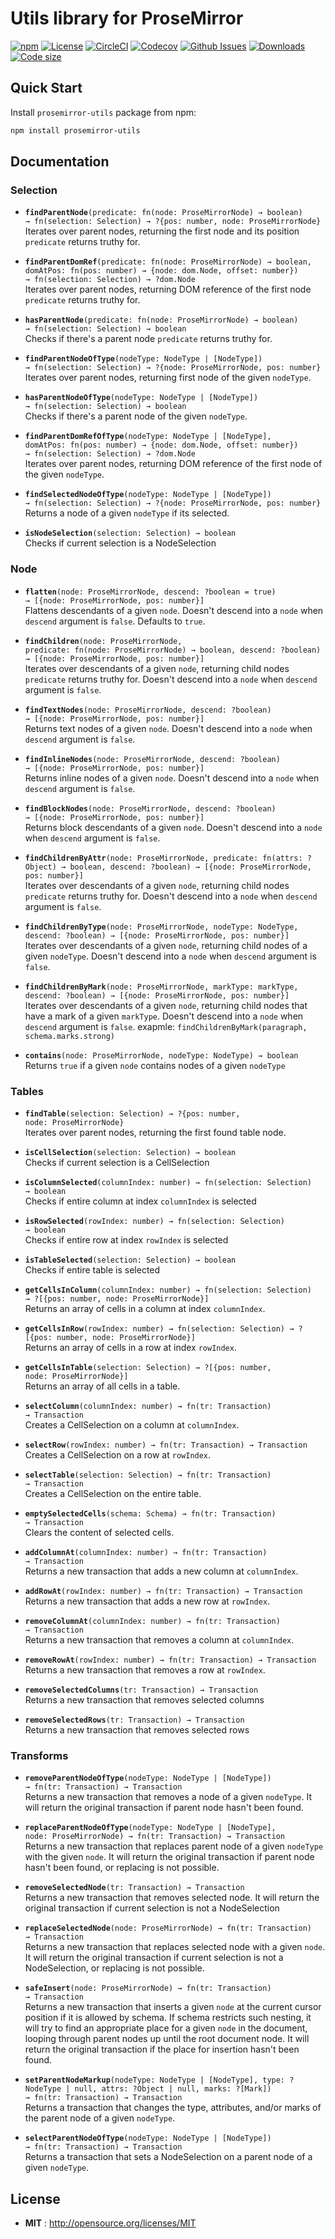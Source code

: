 # Utils library for ProseMirror

[![npm](https://img.shields.io/npm/v/prosemirror-utils.svg?style=flat-square)](https://www.npmjs.com/package/prosemirror-utils)
[![License](https://img.shields.io/npm/l/express.svg?style=flat-square)](http://opensource.org/licenses/MIT)
[![CircleCI](https://img.shields.io/circleci/project/github/eshvedai/prosemirror-utils.svg?style=flat-square)](https://circleci.com/gh/eshvedai/prosemirror-utils)
[![Codecov](https://img.shields.io/codecov/c/github/eshvedai/prosemirror-utils.svg?style=flat-square)](https://codecov.io/gh/eshvedai/prosemirror-utils)
[![Github Issues](https://img.shields.io/github/issues/eshvedai/prosemirror-utils.svg?style=flat-square)](https://github.com/eshvedai/prosemirror-utils/issues)
[![Downloads](https://img.shields.io/npm/dw/prosemirror-utils.svg?style=flat-square)](https://www.npmjs.com/package/prosemirror-utils)
[![Code size](https://img.shields.io/github/languages/code-size/eshvedai/prosemirror-utils.svg?style=flat-square)](https://www.npmjs.com/package/prosemirror-utils)

## Quick Start

Install `prosemirror-utils` package from npm:

```sh
npm install prosemirror-utils
```

## Documentation

### Selection

 * **`findParentNode`**`(predicate: fn(node: ProseMirrorNode) → boolean) → fn(selection: Selection) → ?{pos: number, node: ProseMirrorNode}`\
   Iterates over parent nodes, returning the first node and its position `predicate` returns truthy for.


 * **`findParentDomRef`**`(predicate: fn(node: ProseMirrorNode) → boolean, domAtPos: fn(pos: number) → {node: dom.Node, offset: number}) → fn(selection: Selection) → ?dom.Node`\
   Iterates over parent nodes, returning DOM reference of the first node `predicate` returns truthy for.


 * **`hasParentNode`**`(predicate: fn(node: ProseMirrorNode) → boolean) → fn(selection: Selection) → boolean`\
   Checks if there's a parent node `predicate` returns truthy for.


 * **`findParentNodeOfType`**`(nodeType: NodeType | [NodeType]) → fn(selection: Selection) → ?{node: ProseMirrorNode, pos: number}`\
   Iterates over parent nodes, returning first node of the given `nodeType`.


 * **`hasParentNodeOfType`**`(nodeType: NodeType | [NodeType]) → fn(selection: Selection) → boolean`\
   Checks if there's a parent node of the given `nodeType`.


 * **`findParentDomRefOfType`**`(nodeType: NodeType | [NodeType], domAtPos: fn(pos: number) → {node: dom.Node, offset: number}) → fn(selection: Selection) → ?dom.Node`\
   Iterates over parent nodes, returning DOM reference of the first node of the given `nodeType`.


 * **`findSelectedNodeOfType`**`(nodeType: NodeType | [NodeType]) → fn(selection: Selection) → ?{node: ProseMirrorNode, pos: number}`\
   Returns a node of a given `nodeType` if its selected.


 * **`isNodeSelection`**`(selection: Selection) → boolean`\
   Checks if current selection is a NodeSelection


### Node

 * **`flatten`**`(node: ProseMirrorNode, descend: ?boolean = true) → [{node: ProseMirrorNode, pos: number}]`\
   Flattens descendants of a given `node`. Doesn't descend into a `node` when `descend` argument is `false`. Defaults to `true`.


 * **`findChildren`**`(node: ProseMirrorNode, predicate: fn(node: ProseMirrorNode) → boolean, descend: ?boolean) → [{node: ProseMirrorNode, pos: number}]`\
   Iterates over descendants of a given `node`, returning child nodes `predicate` returns truthy for. Doesn't descend into a `node` when `descend` argument is `false`.


 * **`findTextNodes`**`(node: ProseMirrorNode, descend: ?boolean) → [{node: ProseMirrorNode, pos: number}]`\
   Returns text nodes of a given `node`. Doesn't descend into a `node` when `descend` argument is `false`.


 * **`findInlineNodes`**`(node: ProseMirrorNode, descend: ?boolean) → [{node: ProseMirrorNode, pos: number}]`\
   Returns inline nodes of a given `node`. Doesn't descend into a `node` when `descend` argument is `false`.


 * **`findBlockNodes`**`(node: ProseMirrorNode, descend: ?boolean) → [{node: ProseMirrorNode, pos: number}]`\
   Returns block descendants of a given `node`. Doesn't descend into a `node` when `descend` argument is `false`.


 * **`findChildrenByAttr`**`(node: ProseMirrorNode, predicate: fn(attrs: ?Object) → boolean, descend: ?boolean) → [{node: ProseMirrorNode, pos: number}]`\
   Iterates over descendants of a given `node`, returning child nodes `predicate` returns truthy for. Doesn't descend into a `node` when `descend` argument is `false`.


 * **`findChildrenByType`**`(node: ProseMirrorNode, nodeType: NodeType, descend: ?boolean) → [{node: ProseMirrorNode, pos: number}]`\
   Iterates over descendants of a given `node`, returning child nodes of a given `nodeType`. Doesn't descend into a `node` when `descend` argument is `false`.


 * **`findChildrenByMark`**`(node: ProseMirrorNode, markType: markType, descend: ?boolean) → [{node: ProseMirrorNode, pos: number}]`\
   Iterates over descendants of a given `node`, returning child nodes that have a mark of a given `markType`. Doesn't descend into a `node` when `descend` argument is `false`.
   exapmle: `findChildrenByMark(paragraph, schema.marks.strong)`


 * **`contains`**`(node: ProseMirrorNode, nodeType: NodeType) → boolean`\
   Returns `true` if a given `node` contains nodes of a given `nodeType`


### Tables

 * **`findTable`**`(selection: Selection) → ?{pos: number, node: ProseMirrorNode}`\
   Iterates over parent nodes, returning the first found table node.


 * **`isCellSelection`**`(selection: Selection) → boolean`\
   Checks if current selection is a CellSelection


 * **`isColumnSelected`**`(columnIndex: number) → fn(selection: Selection) → boolean`\
   Checks if entire column at index `columnIndex` is selected


 * **`isRowSelected`**`(rowIndex: number) → fn(selection: Selection) → boolean`\
   Checks if entire row at index `rowIndex` is selected


 * **`isTableSelected`**`(selection: Selection) → boolean`\
   Checks if entire table is selected


 * **`getCellsInColumn`**`(columnIndex: number) → fn(selection: Selection) → ?[{pos: number, node: ProseMirrorNode}]`\
   Returns an array of cells in a column at index `columnIndex`.


 * **`getCellsInRow`**`(rowIndex: number) → fn(selection: Selection) → ?[{pos: number, node: ProseMirrorNode}]`\
   Returns an array of cells in a row at index `rowIndex`.


 * **`getCellsInTable`**`(selection: Selection) → ?[{pos: number, node: ProseMirrorNode}]`\
   Returns an array of all cells in a table.


 * **`selectColumn`**`(columnIndex: number) → fn(tr: Transaction) → Transaction`\
   Creates a CellSelection on a column at `columnIndex`.


 * **`selectRow`**`(rowIndex: number) → fn(tr: Transaction) → Transaction`\
   Creates a CellSelection on a row at `rowIndex`.


 * **`selectTable`**`(selection: Selection) → fn(tr: Transaction) → Transaction`\
   Creates a CellSelection on the entire table.


 * **`emptySelectedCells`**`(schema: Schema) → fn(tr: Transaction) → Transaction`\
   Clears the content of selected cells.


 * **`addColumnAt`**`(columnIndex: number) → fn(tr: Transaction) → Transaction`\
   Returns a new transaction that adds a new column at `columnIndex`.


 * **`addRowAt`**`(rowIndex: number) → fn(tr: Transaction) → Transaction`\
   Returns a new transaction that adds a new row at `rowIndex`.


 * **`removeColumnAt`**`(columnIndex: number) → fn(tr: Transaction) → Transaction`\
   Returns a new transaction that removes a column at `columnIndex`.


 * **`removeRowAt`**`(rowIndex: number) → fn(tr: Transaction) → Transaction`\
   Returns a new transaction that removes a row at `rowIndex`.


 * **`removeSelectedColumns`**`(tr: Transaction) → Transaction`\
   Returns a new transaction that removes selected columns


 * **`removeSelectedRows`**`(tr: Transaction) → Transaction`\
   Returns a new transaction that removes selected rows


### Transforms

 * **`removeParentNodeOfType`**`(nodeType: NodeType | [NodeType]) → fn(tr: Transaction) → Transaction`\
   Returns a new transaction that removes a node of a given `nodeType`.
   It will return the original transaction if parent node hasn't been found.


 * **`replaceParentNodeOfType`**`(nodeType: NodeType | [NodeType], node: ProseMirrorNode) → fn(tr: Transaction) → Transaction`\
   Returns a new transaction that replaces parent node of a given `nodeType` with the given `node`.
   It will return the original transaction if parent node hasn't been found, or replacing is not possible.


 * **`removeSelectedNode`**`(tr: Transaction) → Transaction`\
   Returns a new transaction that removes selected node.
   It will return the original transaction if current selection is not a NodeSelection


 * **`replaceSelectedNode`**`(node: ProseMirrorNode) → fn(tr: Transaction) → Transaction`\
   Returns a new transaction that replaces selected node with a given `node`.
   It will return the original transaction if current selection is not a NodeSelection, or replacing is not possible.


 * **`safeInsert`**`(node: ProseMirrorNode) → fn(tr: Transaction) → Transaction`\
   Returns a new transaction that inserts a given `node` at the current cursor position if it is allowed by schema. If schema restricts such nesting, it will try to find an appropriate place for a given `node` in the document, looping through parent nodes up until the root document node.
   It will return the original transaction if the place for insertion hasn't been found.


 * **`setParentNodeMarkup`**`(nodeType: NodeType | [NodeType], type: ?NodeType | null, attrs: ?Object | null, marks: ?[Mark]) → fn(tr: Transaction) → Transaction`\
   Returns a transaction that changes the type, attributes, and/or marks of the parent node of a given `nodeType`.


 * **`selectParentNodeOfType`**`(nodeType: NodeType | [NodeType]) → fn(tr: Transaction) → Transaction`\
   Returns a transaction that sets a NodeSelection on a parent node of a given `nodeType`.


## License

* **MIT** : http://opensource.org/licenses/MIT

